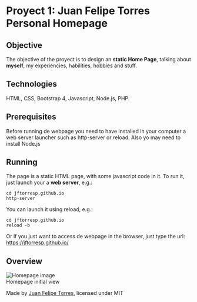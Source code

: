 # Proyect 1: Juan Felipe Torres Personal Homepage
## Objective <br>
The objective of the proyect is to design an **static Home Page**, talking about **myself**, my experiencies, habilities, hobbies and stuff. <br>
## Technologies <br>
HTML, CSS, Bootstrap 4, Javascript, Node.js, PHP.
## Prerequisites

Before running de webpage you need to have installed in your computer a web server launcher such as http-server or reload. Also yo may need to install Node.js

## Running

The page is a static HTML page, with some javascript code in it. To run it, just launch your a **web server**, e.g.:
 
 ```
 cd jftorresp.github.io
 http-server
 ```
 
 You can launch it using reload, e.g.:
 
 ```
 cd jftorresp.github.io
 reload -b
 ```
 Or if you just want to access de webpage in the browser, just type the url: https://jftorresp.github.io/
  
## Overview

![Homepage image](https://i.imgur.com/EpaPOTU.png)
<br>
Homepage initial view
<br>

 Made by [Juan Felipe Torres](jftorresp.github.io), licensed under MIT


